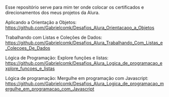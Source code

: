 Esse repositório serve para mim ter onde colocar os certificados e direcionamentos dos meus projetos da Alura.

Aplicando a Orientação a Objetos: 
https://github.com/Gabrielcomk/Desafios_Alura_Orientacaoo_a_Objetos

Trabalhando com Listas e Coleções de Dados: 
https://github.com/Gabrielcomk/Desafios_Alura_Trabalhando_Com_Listas_e_Colecoes_De_Dados

Lógica de Programação: Explore funções e listas: 
https://github.com/Gabrielcomk/Desafios_Alura_Logica_de_programacao_explore_funcoes_e_listas

Lógica de programação: Mergulhe em programação com Javascript: 
https://github.com/Gabrielcomk/Desafios_Alura_Logica_de_programacao_mergulhe_em_programacao_com_Javascript
